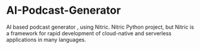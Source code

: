 # AI-Podcast-Generator
AI based podcast generator , using Nitric. Nitric Python project, but Nitric is a framework for rapid development of cloud-native and serverless applications in many languages.
